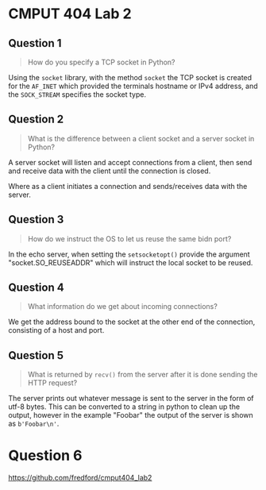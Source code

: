 # CMPUT 404 Lab 2

## Question 1

> How do you specify a TCP socket in Python?

Using the `socket` library, with the method `socket` the TCP socket is created for the `AF_INET` which provided the terminals hostname or IPv4 address, and the `SOCK_STREAM` specifies the socket type.

## Question 2

> What is the difference between a client socket and a server socket in Python?

A server socket will listen and accept connections from a client, then send and receive data with the client until the connection is closed.

Where as a client initiates a connection and sends/receives data with the server.
 
## Question 3

> How do we instruct the OS to let us reuse the same bidn port?

In the echo server, when setting the `setsocketopt()` provide the argument "socket.SO_REUSEADDR" which will instruct the local socket to be reused.

## Question 4

> What information do we get about incoming connections?

We get the address bound to the socket at the other end of the connection, consisting of a host and port.

## Question 5


> What is returned by `recv()` from the server after it is done sending the HTTP request?

The server prints out whatever message is sent to the server in the form of utf-8 bytes. This can be converted to a string in python to clean up the output, however in the example "Foobar" the output of the server is shown as `b'Foobar\n'`.

# Question 6

https://github.com/fredford/cmput404_lab2